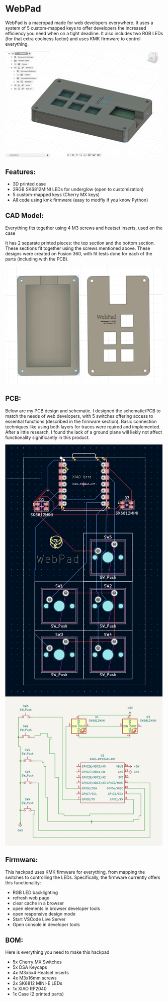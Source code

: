# WebPad

WebPad is a macropad made for web developers everywhere. It uses a system of 5 custom-mapped keys to offer developers the increased efficiency you need when on a tight deadline. It also includes two RGB LEDs (for that extra coolness factor) and uses KMK firmware to control everything.

<img src=assets/full.png alt="full WebPad" width="500"/>

## Features:
- 3D printed case
- 2RGB SK6812MINI LEDs for underglow (open to customization)
- 5 custom-mapped keys (Cherry MX keys)
- All code using kmk firmware (easy to modfiy if you know Python)

## CAD Model:
Everything fits together using 4 M3 screws and heatset inserts, used on the case

It has 2 separate printed pieces: the top section and the bottom section. These sections fit together using the screws mentioned above. These designs were created on Fusion 360, with fit tests done for each of the parts (including with the PCB).

<img src=assets/case_split.png alt="case of WebPad" width="500"/>

## PCB:
Below are my PCB design and schematic. I designed the schematic/PCB to match the needs of web developers, with 5 switches offering access to essential functions (described in the firmware section). Basic connection techniques like using both layers for traces were rquired and implemented. After a little research, I found the lack of a ground plane will liekly not affect functionality significantly in this product.

<img src=assets/PCB_design.png alt="PCB Design" width="500"/>

<img src=assets/schematic.png alt="Schematic" width="500"/>

## Firmware:
This hackpad uses KMK firmware for everything, from mapping the switches to controlling the LEDs. Specifically, the firmware currently offers this functionality:

- RGB LED backlighting
- refresh web page
- clear cache in a browser
- open elements in browser developer tools
- open responsive design mode
- Start VSCode Live Server
- Open console in developer tools

## BOM:

Here is everything you need to make this hackpad

- 5x Cherry MX Switches
- 5x DSA Keycaps
- 4x M3x5x4 Heatset inserts
- 4x M3x16mm screws
- 2x SK6812 MINI-E LEDs
- 1x XIAO RP2040
- 1x Case (2 printed parts)
